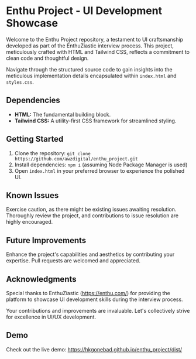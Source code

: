 # Enthu Project - UI Development Showcase

Welcome to the Enthu Project repository, a testament to UI craftsmanship developed as part of the EnthuZiastic interview process. This project, meticulously crafted with HTML and Tailwind CSS, reflects a commitment to clean code and thoughtful design.

Navigate through the structured source code to gain insights into the meticulous implementation details encapsulated within `index.html` and `styles.css`.

## Dependencies

- **HTML:** The fundamental building block.
- **Tailwind CSS:** A utility-first CSS framework for streamlined styling.

## Getting Started

1. Clone the repository: `git clone https://github.com/awzdigital/enthu_project.git`
2. Install dependencies: `npm i` (assuming Node Package Manager is used)
3. Open `index.html` in your preferred browser to experience the polished UI.

## Known Issues

Exercise caution, as there might be existing issues awaiting resolution. Thoroughly review the project, and contributions to issue resolution are highly encouraged.

## Future Improvements

Enhance the project's capabilities and aesthetics by contributing your expertise. Pull requests are welcomed and appreciated.

## Acknowledgments

Special thanks to EnthuZiastic (https://enthu.com/) for providing the platform to showcase UI development skills during the interview process.

Your contributions and improvements are invaluable. Let's collectively strive for excellence in UI/UX development.

## Demo

Check out the live demo: https://hkgonebad.github.io/enthu_project/dist/
